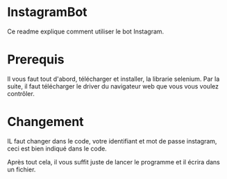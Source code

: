 # InstagramBot

Ce readme explique comment utiliser le bot Instagram.

# Prerequis

Il vous faut tout d'abord, télécharger et installer, la librarie selenium.
Par la suite, il faut télécharger le driver du navigateur web que vous vous voulez contrôler.

# Changement

IL faut changer dans le code, votre identifiant et mot de passe instagram, ceci est bien indiqué dans le code.

Après tout cela, il vous suffit juste de lancer le programme et il écrira dans un fichier.
